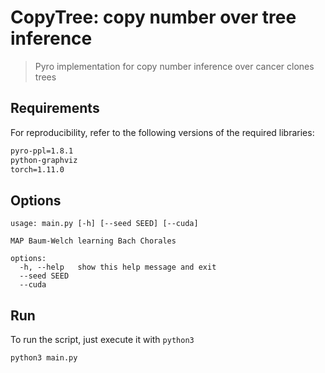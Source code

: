 # CopyTree: copy number over tree inference
> Pyro implementation for copy number inference over cancer clones trees

## Requirements

For reproducibility, refer to the following versions of the required libraries:

``` txt
pyro-ppl=1.8.1
python-graphviz
torch=1.11.0
```

## Options

``` 
usage: main.py [-h] [--seed SEED] [--cuda]

MAP Baum-Welch learning Bach Chorales

options:
  -h, --help   show this help message and exit
  --seed SEED
  --cuda
```


## Run

To run the script, just execute it with `python3`

``` bash
python3 main.py
```
